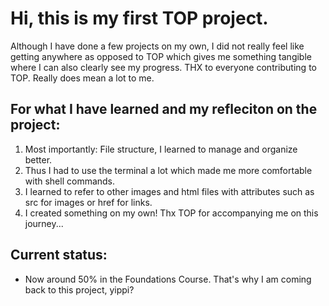# Hi, this is my first TOP project. 
Although I have done a few projects on my own, I did not really feel like getting anywhere as opposed to 
TOP which gives me something tangible where I can also clearly see my progress. THX to everyone 
contributing to TOP. Really does mean a lot to me. 

## For what I have learned and my refleciton on the project:
1. Most importantly: File structure, I learned to manage and organize better. 
2. Thus I had to use the terminal a lot which made me more comfortable with shell commands.
3. I learned to refer to other images and html files with attributes such as src for images or href for 
links.
4. I created something on my own! Thx TOP for accompanying me on this journey...

## Current status: 
- Now around 50% in the Foundations Course. That's why I am coming back to this project, yippi? 
